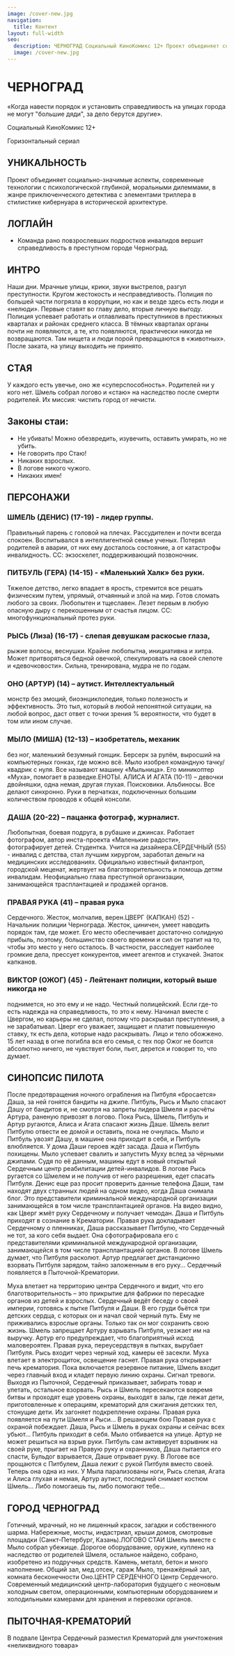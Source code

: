 ```yaml
---
image: /cover-new.jpg
navigation:
  title: Контент
layout: full-width
seo:
  description: ЧЕРНОГРАД Социальный КиноКомикс 12+ Проект объединяет социально-значимые аспекты, современные технологии с психологической глубиной, моральными дилеммами
  image: /cover-new.jpg
---
```


# ЧЕРНОГРАД

«Когда навести порядок и установить справедливость на улицах города не могут "большие дяди",
за дело берутся другие».

Социальный КиноКомикс 12+

Горизонтальный сериал



## УНИКАЛЬНОСТЬ

Проект объединяет социально-значимые аспекты, современные технологии с
психологической глубиной, моральными дилеммами, в жанре приключенческого детектива
с элементами триллера в стилистике кибернуара в исторической архитектуре.
## ЛОГЛАЙН

- Команда рано повзрослевших подростков инвалидов вершит справедливость в преступном
городе Черноград.

## ИНТРО
Наши дни. Мрачные улицы, крики, звуки выстрелов, разгул преступности. Кругом
жестокость и несправедливость.
Полиция по большей части погрязла в коррупции, но как и везде здесь есть люди и
«нелюди». Первые ставят во главу дело, вторые личную выгоду. Полиция успевает
работать и отлавливать преступников в престижных кварталах и районах среднего
класса. В тёмных кварталах органы почти не появляются, а те, кто появляются,
практически никогда не возвращаются. Там нищета и люди порой превращаются в
«животных». После заката, на улицу выходить не принято.

## СТАЯ


У каждого есть увечье, оно же «суперспособность». Родителей ни у кого нет.
Шмель собрал логово и «стаю» на наследство после смерти родителей. Их миссия:
чистить город от нечисти.
## Законы стаи:
- Не убивать! Можно обезвредить, изувечить, оставить умирать, но не убить.
- Не говорить про Стаю!
- Никаких взрослых.
- В логове никого чужого.
- Никаких имен!

## ПЕРСОНАЖИ
### ШМЕЛЬ (ДЕНИС) (17-19) - лидер группы.
Правильный парень с головой на плечах.
Рассудителен и почти всегда спокоен.
Воспитывался в интеллигентной семье ученых.
Потерял родителей в аварии, от них ему
досталось состояние, а от катастрофы
инвалидность. СС: экзоскелет, поддерживающий
позвоночник.


### ПИТБУЛЬ (ГЕРА) (14-15) - «Маленький Халк» без руки.
Тяжелое детство, легко впадает в ярость, стремится все
решать физическим путем, упрямый, отчаянный и злой
на мир. Готов сломать любого за своих. Любопытен и
тщеславен. Лезет первым в любую опасную дыру с
перекошенным от счастья лицом. СС:
многофункциональный протез руки.

### РЫСЬ (Лиза) (16-17) - слепая девушкам раскосые глаза,
рыжие волосы, веснушки. Крайне любопытна,
инициативна и хитра. Может притворяться бедной
овечкой, спекулировать на своей слепоте и
«девочковости». Сильна, тренирована, мудра не по годам.

### ОНО (АРТУР) (14) – аутист. Интеллектуальный
монстр без эмоций, биоэнциклопедия, только
полезность и эффективность. Это тыл, который в
любой непонятной ситуации, на любой вопрос,
даст ответ с точки зрения % вероятности, что
будет в том или ином случае.


### МЫЛО (МИША) (12-13) – изобретатель, механик
без ног, маленький безумный гонщик. Берсерк за
рулём, выросший на компьютерных гонках, где
можно всё. Мыло изобрел командную тачку/
квадрик с нуля. Все называют машину
«Мыльница». Его миникоптер «Муха», помогает в
разведке.ЕНОТЫ. АЛИСА И АГАТА (10-11) – девочки
двойняшки, одна немая, другая глухая.
Поисковики. Альбиносы. Все делают синхронно.
Руки в перчатках, подключенных большим
количеством проводов к общей консоли.


### ДАША (20-22) – пацанка фотограф, журналист.
Любопытная, боевая подруга, в рубашке и джинсах.
Работает фотографом, автор инста-проекта
«Маленькие радости», фотографирует детей.
Студентка. Учится на дизайнера.СЕРДЕЧНЫЙ (55) - инвалид с детства, стал лучшим
хирургом, заработал деньги на медицинских
исследованиях. Официально известный филантроп,
городской меценат, жертвует на благотворительность и
помощь детям инвалидам. Неофициально глава
преступной организации, занимающейся трасплантацией
и продажей органов.


### ПРАВАЯ РУКА (41) – правая рука
Сердечного. Жесток, молчалив, верен.ЦВЕРГ (КАПКАН) (52) - Начальник полиции Чернограда. Жесток, циничен,
умеет наводить порядок там, где может. Его место обеспечивает достаточно
солидную прибыль, поэтому, большинство своего времени и сил он тратит на
то, чтобы это место у него осталось. В частности, расследует наиболее
громкие дела, прессует конкурентов, имеет агентов и стукачей. Знаток
капканов.
### ВИКТОР (ОЖОГ) (45) - Лейтенант полиции, который выше никогда не
поднимется, но это ему и не надо. Честный полицейский. Если где-то
есть надежда на справедливость, то это к нему. Начинал вместе с
Цвергом, но карьеры не сделал, потому что раскрывал преступления, а
не зарабатывал. Цверг его уважает, защищает и платит повышенную
ставку, тк есть дела, которые надо раскрывать. Лицо и тело обожжено.
15 лет назад в огне погибла вся его семья, с тех пор Ожог не боится
абсолютно ничего, не чувствует боли, пьет, дерется и говорит то, что
думает.

## СИНОПСИС ПИЛОТА
После предотвращения ночного ограбления на Питбуля «бросается» Даша, за ней гонятся бандиты на джипе.
Питбуль, Рысь и Мыло спасают Дашу от бандитов и, не смотря на запреты лидера Шмеля и расчёты Артура,
раненую привозят в логово. Пока Рысь, Шмель, Питбуль и Артур ругаются, Алиса и Агата спасают жизнь Даше.
Шмель велит Питбулю отвести ее домой и оставить, пока не очнулась.
Мыло и Питбуль увозят Дашу, в машине она приходит в себя, и Питбуль влюбляется. У дома Даши героев
ждёт засада. Даша и Питбуль похищены. Мыло успевает свалить и запустить Муху вслед за чёрными джипами.
Судя по её данным, машины едут в новый открытый Сердечным центр реабилитации детей-инвалидов.
В логове Рысь ругается со Шмелем и не получив от него разрешения, едет спасать Питбуля. Денис еще раз
просит проверить данные телефона Даши, там находят двух странных людей на одном видео, когда Даша
снимала блог. Это представители криминальной международной организации занимающейся в том числе
трансплантацией органов. На видео видно, как Цверг жмёт руку Сердечному и получает чемодан.
Даша и Питбуль приходят в сознание в Крематории. Правая рука докладывает Сердечному о пленниках,
Даша рассказывает Питбулю, что Сердечный не тот, за кого себя выдает. Она сфотографировала его с
представителями криминальной международной организации, занимающейся в том числе трансплантацией
органов.
В логове Шмель думает, что Питбуля расколют. Артур предлагает дистанционно взорвать Питбуля зарядом,
тайно заложенным в его руку...
Сердечный появляется в Пыточной-Крематории.

Муха влетает на территорию центра Сердечного и видит, что его благотворительность – это прикрытие для
фабрики по пересадке органов из детей и взрослых. Сердечный ведёт беседу о своей империи, готовясь к
пытке Питбуля и Даши. В его груди бьётся три детских сердца, с которых он и начал свой черный путь. Ему не
приживались взрослые органы. Только так он мог сохранить свою жизнь.
Шмель запрещает Артуру взрывать Питбуля, уезжает им на выручку. Артур его предупреждает, что
благоприятный исход маловероятен.
Правая рука, переусердствуя в пытках, вырубает Питбуля. Рысь входит через черный ход, камеры её
засекли. Муха влетает в электрощиток, освещение гаснет. Правая рука открывает печь крематория. Пока
включается резервное питание, Шмель входит через главный вход и кладет первую линию охраны. Сигнал
тревоги. Выходя из Пыточной, Сердечный приказывает, забирать товар и улетать, остальное взорвать. Рысь и
Шмель пересекаются вовремя битвы и проходят еще уровень охраны, выходят в залы, где лежат дети,
приготовленные к операциям, крематорий для сжигания детских тел, стонущие дети. Их загоняет
подкрепление охраны.
Правая рука появляется на пути Шмеля и Рыси...
В решающем бою Правая рука с охраной побеждает. Даша, Рысь и Шмель в руках охраны и сейчас всех
убьют... Питбуль приходит в себя. Мыло отбивается на улице. Артур не может решиться на взрыв руки. Питбуль
сам активирует взрывник на своей руке, прыгает на Правую руку и охранников, Даша пытается его спасти,
Бульдог взрывается, Даше отрывает руку.
В Логове все прощаются с Питбулем, Даша лежит с рукой Питбуля вместо своей. Теперь она одна из них. У
Мыла парализованы ноги, Рысь слепая, Агата и Алиса глухая и немая, Артур аутист, последний снимает костюм
Шмель...
Либо помогаешь ты, либо помогают тебе...

## ГОРОД ЧЕРНОГРАД
Готичный, мрачный, но не лишенный красок, загадки и собственного шарма. Набережные, мосты,
индастриал, крыши домов, смотровые площадки (Санкт-Петербург, Казань).ЛОГОВО СТАИ
Шмель вместе с Мыло собрал убежище. Дорогое оборудование, оружие, куплено на наследство от родителей Шмеля,
остальное найдено, собрано, изобретено из подручных средств. Камень, металл, бетон и много наполнение. Общий зал,
мед.отсек, гараж Мыло, тренажёрный зал, комната бесконечности Оно.ЦЕНТР СЕРДЕЧНОГО
Центр Сердечного. Современный медицинский центр-лаборатория будущего с неоновым холодным светом,
операционными, компьютерным оборудованием и холодильными камерами для хранения и перевозки
органов.

## ПЫТОЧНАЯ-КРЕМАТОРИЙ
В подвале Центра Сердечный разместил Крематорий для уничтожения «неликвидного товара»


